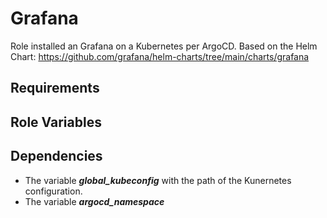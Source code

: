 Grafana
=========

Role installed an Grafana on a Kubernetes per ArgoCD. Based on the
Helm Chart: https://github.com/grafana/helm-charts/tree/main/charts/grafana

Requirements
------------


Role Variables
--------------



Dependencies
------------

- The variable ***global_kubeconfig*** with the path of the Kunernetes configuration.
- The variable ***argocd_namespace***


